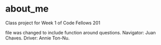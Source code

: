 # about_me
Class project for Week 1 of Code Fellows 201

file was changed to include function around questions.  Navigator: Juan Chaves.  Driver: Annie Ton-Nu.
